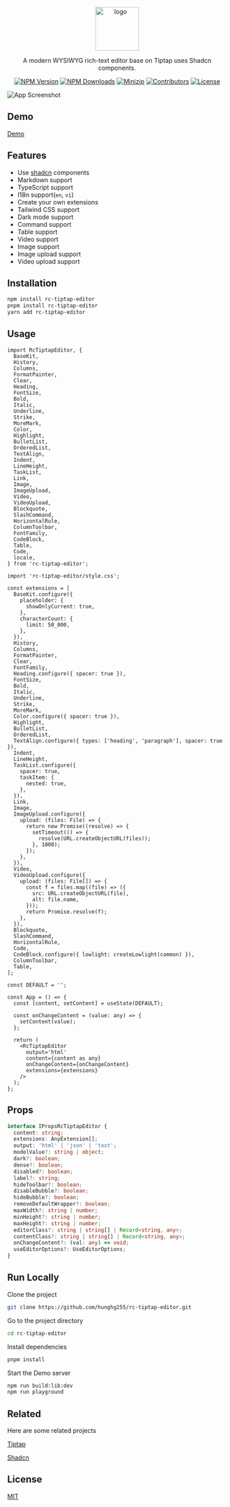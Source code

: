<p align="center">
<a href="https://www.npmjs.com/package/rc-tiptap-editor" target="_blank" rel="noopener noreferrer">
<img src="https://api.iconify.design/ic:round-wysiwyg.svg?color=%23bbdf58" alt="logo" width='100'/></a>
</p>

<p align="center">
 A modern WYSIWYG rich-text editor base on Tiptap uses Shadcn components.
</p>

<p align="center">
  <a href="https://www.npmjs.com/package/rc-tiptap-editor" target="_blank" rel="noopener noreferrer"><img src="https://badge.fury.io/js/rc-tiptap-editor.svg" alt="NPM Version" /></a>
  <a href="https://www.npmjs.com/package/rc-tiptap-editor" target="_blank" rel="noopener noreferrer"><img src="https://img.shields.io/npm/dt/rc-tiptap-editor.svg?logo=npm" alt="NPM Downloads" /></a>
  <a href="https://bundlephobia.com/result?p=rc-tiptap-editor" target="_blank" rel="noopener noreferrer"><img src="https://img.shields.io/bundlephobia/minzip/rc-tiptap-editor" alt="Minizip" /></a>
  <a href="https://github.com/hunghg255/rc-tiptap-editor/graphs/contributors" target="_blank" rel="noopener noreferrer"><img src="https://img.shields.io/badge/all_contributors-1-orange.svg" alt="Contributors" /></a>
  <a href="https://github.com/hunghg255/rc-tiptap-editor/blob/main/LICENSE" target="_blank" rel="noopener noreferrer"><img src="https://badgen.net/github/license/hunghg255/rc-tiptap-editor" alt="License" /></a>
</p>

![App Screenshot](./screenshot/screenshot.png)

## Demo

[Demo](https://rc-tiptap-editor.vercel.app/)

## Features

- Use [shadcn](https://ui.shadcn.com/) components
- Markdown support
- TypeScript support
- I18n support(`en`, `vi`)
- Create your own extensions
- Tailwind CSS support
- Dark mode support
- Command support
- Table support
- Video support
- Image support
- Image upload support
- Video upload support

## Installation

```bash
npm install rc-tiptap-editor
pnpm install rc-tiptap-editor
yarn add rc-tiptap-editor
```

## Usage

```tsx
import RcTiptapEditor, {
  BaseKit,
  History,
  Columns,
  FormatPainter,
  Clear,
  Heading,
  FontSize,
  Bold,
  Italic,
  Underline,
  Strike,
  MoreMark,
  Color,
  Highlight,
  BulletList,
  OrderedList,
  TextAlign,
  Indent,
  LineHeight,
  TaskList,
  Link,
  Image,
  ImageUpload,
  Video,
  VideoUpload,
  Blockquote,
  SlashCommand,
  HorizontalRule,
  ColumnToolbar,
  FontFamily,
  CodeBlock,
  Table,
  Code,
  locale,
} from 'rc-tiptap-editor';

import 'rc-tiptap-editor/style.css';

const extensions = [
  BaseKit.configure({
    placeholder: {
      showOnlyCurrent: true,
    },
    characterCount: {
      limit: 50_000,
    },
  }),
  History,
  Columns,
  FormatPainter,
  Clear,
  FontFamily,
  Heading.configure({ spacer: true }),
  FontSize,
  Bold,
  Italic,
  Underline,
  Strike,
  MoreMark,
  Color.configure({ spacer: true }),
  Highlight,
  BulletList,
  OrderedList,
  TextAlign.configure({ types: ['heading', 'paragraph'], spacer: true }),
  Indent,
  LineHeight,
  TaskList.configure({
    spacer: true,
    taskItem: {
      nested: true,
    },
  }),
  Link,
  Image,
  ImageUpload.configure({
    upload: (files: File) => {
      return new Promise((resolve) => {
        setTimeout(() => {
          resolve(URL.createObjectURL(files));
        }, 1000);
      });
    },
  }),
  Video,
  VideoUpload.configure({
    upload: (files: File[]) => {
      const f = files.map((file) => ({
        src: URL.createObjectURL(file),
        alt: file.name,
      }));
      return Promise.resolve(f);
    },
  }),
  Blockquote,
  SlashCommand,
  HorizontalRule,
  Code,
  CodeBlock.configure({ lowlight: createLowlight(common) }),
  ColumnToolbar,
  Table,
];

const DEFAULT = '';

const App = () => {
  const [content, setContent] = useState(DEFAULT);

  const onChangeContent = (value: any) => {
    setContent(value);
  };

  return (
    <RcTiptapEditor
      output='html'
      content={content as any}
      onChangeContent={onChangeContent}
      extensions={extensions}
    />
  );
};
```

## Props

```ts
interface IPropsRcTiptapEditor {
  content: string;
  extensions: AnyExtension[];
  output: 'html' | 'json' | 'text';
  modelValue?: string | object;
  dark?: boolean;
  dense?: boolean;
  disabled?: boolean;
  label?: string;
  hideToolbar?: boolean;
  disableBubble?: boolean;
  hideBubble?: boolean;
  removeDefaultWrapper?: boolean;
  maxWidth?: string | number;
  minHeight?: string | number;
  maxHeight?: string | number;
  editorClass?: string | string[] | Record<string, any>;
  contentClass?: string | string[] | Record<string, any>;
  onChangeContent?: (val: any) => void;
  useEditorOptions?: UseEditorOptions;
}
```

## Run Locally

Clone the project

```bash
git clone https://github.com/hunghg255/rc-tiptap-editor.git
```

Go to the project directory

```bash
cd rc-tiptap-editor
```

Install dependencies

```bash
pnpm install
```

Start the Demo server

```bash
npm run build:lib:dev
npm run playground
```

## Related

Here are some related projects

[Tiptap](https://tiptap.dev)

[Shadcn](https://ui.shadcn.com/)

## License

[MIT](./LICENSE)
